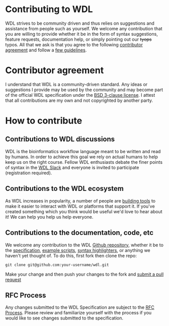 # Contributing to WDL

WDL strives to be community driven and thus relies on suggestions and assistance from people such as yourself. We welcome any contribution that you are willing to provide whether it be in the form of syntax suggestions, feature requests, documentation help, or simply pointing out our ~~tyops~~ typos. All that we ask is that you agree to the following [contributor agreement](#contributor-agreement) and follow a [few guidelines](#how-to-contribute).

# Contributor agreement

I understand that WDL is a community-driven standard. Any ideas or suggestions I provide may be used by the community and may become part of the official WDL specification under the [BSD 3-clause license](https://github.com/broadinstitute/wdl/blob/develop/LICENSE). I attest that all contributions are my own and not copyrighted by another party.

# How to contribute
## Contributions to WDL discussions

WDL is the bioinformatics workflow language meant to be written and read by humans. In order to achieve this goal we rely on actual humans to help keep us on the right course. Fellow WDL enthusiasts debate the finer points of syntax in the [WDL Slack](https://join.slack.com/t/openwdl/shared_invite/zt-ctmj4mhf-cFBNxIiZYs6SY9HgM9UAVw) and everyone is invited to participate (registration required).

## Contributions to the WDL ecosystem

As WDL increases in popularity, a number of people are [building tools](README.md#software-and-tools) to make it easier to interact with WDL or platforms that support it. If you've created something which you think would be useful we'd love to hear about it! We can help you help us help everyone.

## Contributions to the documentation, code, etc

We welcome any contribution to the WDL [Github repository](https://github.com/broadinstitute/wdl), whether it be to the [specification](https://github.com/broadinstitute/wdl/blob/develop/SPEC.md), [example scripts](https://github.com/broadinstitute/wdl/tree/develop/scripts), [syntax highlighters](https://github.com/broadinstitute/wdl/tree/develop/highlighters), or anything we haven't yet thought of. To do this, first fork then clone the repo:

    git clone git@github.com:your-username/wdl.git
    
Make your change and then push your changes to the fork and [submit a pull request](https://help.github.com/articles/creating-a-pull-request-from-a-fork/)

## RFC Process

Any changes submitted to the WDL Specification are subject to the [RFC Process](RFC.md). Please review and familiarize yourself with the process if you would like to see changes submitted to the specification.
    
   